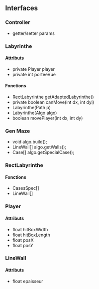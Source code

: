 ## Interfaces

### Controller
* getter/setter params

### Labyrinthe

#### Attributs
* private Player player
* private int porteeVue

#### Fonctions
* RectLabyrinthe getAdaptedLabyrinthe()
* private boolean canMove(int dx, int dyi)
* Labyrinthe(Path p)
* Labyrinthe(Algo algo)
* boolean movePlayer(int dx, int dy)

### Gen Maze
* void algo.build();
* LineWall[] algo.getWalls();
* Case[] algo.getSpecialCase();

### RectLabyrinthe
#### Fonctions
* CasesSpec[]
* LineWall[]

### Player
#### Attributs
* float hitBoxWidth
* float hitBoxLength
* float posX
* float posY

### LineWall
#### Attributs
* float epaisseur
